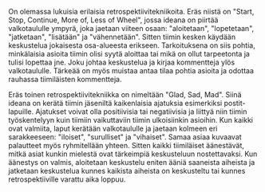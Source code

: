  On olemassa lukuisia erilaisia retrospektiivitekniikoita. Eräs niistä on "Start, Stop, Continue, More of, Less of Wheel", jossa ideana on piirtää valkotaululle ympyrä, joka jaetaan viiteen osaan: "aloitetaan", "lopetetaan", "jatketaan", "lisätään" ja "vähennetään". Sitten tiimin kesken käydään keskustelua jokaisesta osa-alueesta erikseen. Tarkoituksena on siis pohtia, minkälaisia asioita tiimin olisi syytä aloittaa tai mikä on ollut tarpeetonta ja tulisi lopettaa jne. Joku johtaa keskustelua ja kirjaa kommentteja ylös valkotaululle. Tärkeää on myös muistaa antaa tilaa pohtia asioita ja odottaa rauhassa tiimiläisten kommentteja.

 Eräs toinen retrospektiivitekniikka on nimeltään "Glad, Sad, Mad". Siinä ideana on kerätä tiimin jäseniltä kaikenlaisia ajatuksia esimerkiksi postit-lapuille. Ajatukset voivat olla positiivisia tai negatiivisia ja liittyä niin tiimin työskentelyyn kuin tiimiin vaikuttaviin tiimin ulkoisiinkin asioihin. Kun kaikki ovat valmiita, laput kerätään valkotaululle ja jaetaan kolmeen eri sarakkeeseen: "iloiset", "surulliset" ja "vihaiset". Samaa asiaa kuvaavat palautteet myös ryhmitellään yhteen. Sitten kaikki tiimiläiset äänestävät, mitkä asiat kunkin mielestä ovat tärkeimpiä keskusteluun nostettavaksi. Kun äänestys on valmis, aloitetaan keskustelu eniten ääniä saaneista aiheista ja jatketaan keskustelua kunnes kaikista aiheista on keskusteltu tai kunnes retrospektiiville varattu aika loppuu.